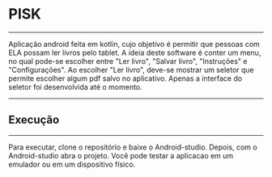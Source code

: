 # PISK
______________

Aplicação android feita em kotlin, cujo objetivo é permitir que pessoas com ELA possam ler livros 
pelo tablet. A ideia deste software é conter um menu, no qual pode-se escolher entre "Ler livro",
"Salvar livro", "Instruções" e "Configurações". Ao escolher "Ler livro", deve-se mostrar um seletor
que permite escolher algum pdf salvo no aplicativo. Apenas a interface do seletor foi desenvolvida
até o momento.

______________
## Execução
______________

Para executar, clone o repositório e baixe o Android-studio. Depois, com o Android-studio abra o
projeto. Você pode testar a aplicacao em um emulador ou em um dispositivo físico.
